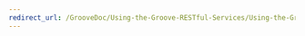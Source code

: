 ```yaml
---
redirect_url: /GrooveDoc/Using-the-Groove-RESTful-Services/Using-the-Groove-RESTful-Services
---
```


